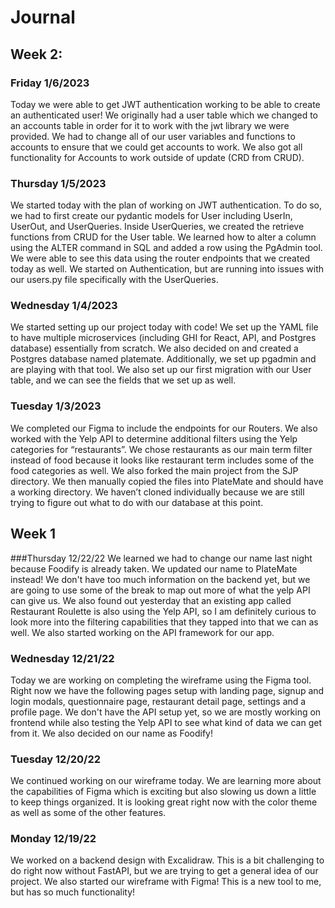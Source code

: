 # Journal

## Week 2:

### Friday 1/6/2023

Today we were able to get JWT authentication working to be able to create an authenticated user! We originally had a user table which we changed to an accounts table in order for it to work with the jwt library we were provided. We had to change all of our user variables and functions to accounts to ensure that we could get accounts to work. We also got all functionality for Accounts to work outside of update (CRD from CRUD).

### Thursday 1/5/2023

We started today with the plan of working on JWT authentication. To do so, we had to first create our pydantic models for User including UserIn, UserOut, and UserQueries. Inside UserQueries, we created the retrieve functions from CRUD for the User table. We learned how to alter a column using the ALTER command in SQL and added a row using the PgAdmin tool. We were able to see this data using the router endpoints that we created today as well. We started on Authentication, but are running into issues with our users.py file specifically with the UserQueries.

### Wednesday 1/4/2023

We started setting up our project today with code! We set up the YAML file to have multiple microservices (including GHI for React, API, and Postgres database) essentially from scratch. We also decided on and created a Postgres database named platemate. Additionally, we set up pgadmin and are playing with that tool. We also set up our first migration with our User table, and we can see the fields that we set up as well.

### Tuesday 1/3/2023

We completed our Figma to include the endpoints for our Routers. We also worked with the Yelp API to determine additional filters using the Yelp categories for “restaurants”. We chose restaurants as our main term filter instead of food because it looks like restaurant term includes some of the food categories as well. We also forked the main project from the SJP directory. We then manually copied the files into PlateMate and should have a working directory. We haven’t cloned individually because we are still trying to figure out what to do with our database at this point.

## Week 1

###Thursday 12/22/22
We learned we had to change our name last night because Foodify is already taken. We updated our name to PlateMate instead! We don't have too much information on the backend yet, but we are going to use some of the break to map out more of what the yelp API can give us. We also found out yesterday that an existing app called Restaurant Roulette is also using the Yelp API, so I am definitely curious to look more into the filtering capabilities that they tapped into that we can as well. We also started working on the API framework for our app.

### Wednesday 12/21/22

Today we are working on completing the wireframe using the Figma tool. Right now we have the following pages setup with landing page, signup and login modals, questionnaire page, restaurant detail page, settings and a profile page. We don't have the API setup yet, so we are mostly working on frontend while also testing the Yelp API to see what kind of data we can get from it. We also decided on our name as Foodify!

### Tuesday 12/20/22

We continued working on our wireframe today. We are learning more about the capabilities of Figma which is exciting but also slowing us down a little to keep things organized. It is looking great right now with the color theme as well as some of the other features.

### Monday 12/19/22

We worked on a backend design with Excalidraw. This is a bit challenging to do right now without FastAPI, but we are trying to get a general idea of our project. We also started our wireframe with Figma! This is a new tool to me, but has so much functionality!
